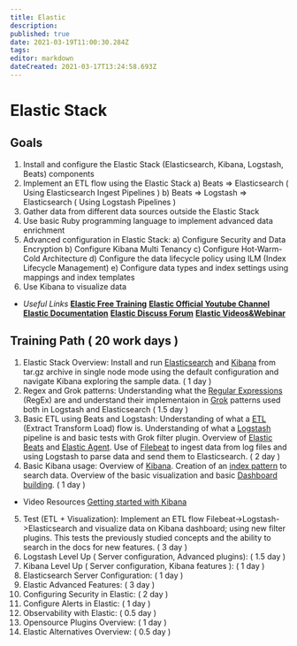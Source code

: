 ```yaml
---
title: Elastic
description: 
published: true
date: 2021-03-19T11:00:30.284Z
tags: 
editor: markdown
dateCreated: 2021-03-17T13:24:58.693Z
---
```


# Elastic Stack
## **Goals**
1. Install and configure the Elastic Stack (Elasticsearch, Kibana, Logstash, Beats) components
2. Implement an ETL flow using the Elastic Stack
	 a) Beats => Elasticsearch ( Using Elasticsearch Ingest Pipelines )
   b) Beats => Logstash => Elasticsearch ( Using Logstash Pipelines )
3. Gather data from different data sources outside the Elastic Stack
4. Use basic Ruby programming language to implement advanced data enrichment 
5. Advanced configuration in Elastic Stack:
	 a) Configure Security and Data Encryption
   b) Configure Kibana Multi Tenancy
   c) Configure Hot-Warm-Cold Architecture
   d) Configure the data lifecycle policy using ILM (Index Lifecycle Management)
   e) Configure data types and index settings using mappings and index templates
6. Use Kibana to visualize data

- *Useful Links*
  [**Elastic Free Training**](https://www.elastic.co/training/)
  [**Elastic Official Youtube Channel**](https://www.youtube.com/channel/UCIy5GtVvLEiLik0T2bZwm7g)
  [**Elastic Documentation**](https://www.elastic.co/guide/index.html)
  [**Elastic Discuss Forum**](https://discuss.elastic.co/)
  [**Elastic Videos&Webinar**](https://www.elastic.co/videos/)
  
  

## Training Path ( 20 work days )

1. Elastic Stack Overview:
   Install and run [Elasticsearch](https://www.elastic.co/guide/en/elasticsearch/reference/current/targz.html)    and [Kibana](https://www.elastic.co/guide/en/kibana/current/targz.html) from tar.gz archive in single node    mode using the default configuration and navigate Kibana exploring the sample data. ( 1 day )
2. Regex and Grok patterns:
   Understanding what the [Regular Expressions](https://blog.chalda.it/guida-alla-sintassi-delle-espressioni-regolari-217.html#gruppi ) (RegEx) are and understand their implementaion in [Grok](https://grokdebug.herokuapp.com/patterns#) patterns used both in Logstash and Elasticsearch ( 1.5 day )
3. Basic ETL using Beats and Logstash:
   Understanding of what a [ETL](https://www.youtube.com/watch?v=a5C-Bw8y9gM) (Extract Transform Load) flow is. Understanding of what a [Logstash](https://www.elastic.co/guide/en/logstash/current/getting-started-with-logstash.html) pipeline is and basic tests with Grok filter plugin. Overview of [Elastic Beats](https://www.elastic.co/guide/en/beats/libbeat/current/beats-reference.html) and [Elastic Agent](https://www.elastic.co/guide/en/fleet/current/index.html). Use of [Filebeat](https://www.elastic.co/guide/en/beats/filebeat/current/index.html) to ingest data from log files and using Logstash to parse data and send them to Elasticsearch.
   ( 2 day )
4. Basic Kibana usage:
Overview of [Kibana](https://www.elastic.co/guide/en/kibana/current/introduction.html). Creation of an [index pattern](https://www.elastic.co/guide/en/kibana/current/index-patterns.html) to search data. Overview of the basic visualization and basic [Dashboard building](https://www.elastic.co/guide/en/kibana/current/dashboard.html). ( 1 day )
- Video Resources [Getting started with Kibana](https://www.elastic.co/webinars/getting-started-kibana)
   
5. Test (ETL + Visualization):
Implement an ETL flow Filebeat->Logstash->Elasticsearch and visualize data on Kibana dashboard; using new filter plugins. This tests the previously studied concepts and the ability to search in the docs for new features. ( 3 day )
6. Logstash Level Up ( Server configuration, Advanced plugins):
   ( 1.5 day )
7. Kibana Level Up ( Server configuration, Kibana features ):
   ( 1 day )
8. Elasticsearch Server Configuration:
   ( 1 day )
9. Elastic Advanced Features:
   ( 3 day )
10. Configuring Security in Elastic:
   ( 2 day )
11. Configure Alerts in Elastic:
    ( 1 day )
11. Observability with Elastic:
   ( 0.5 day )
12. Opensource Plugins Overview:
   ( 1 day )
13. Elastic Alternatives Overview:
   ( 0.5 day )